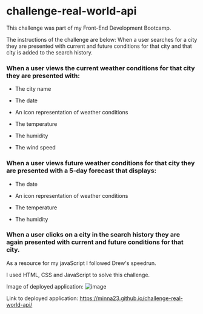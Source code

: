 # challenge-real-world-api

This challenge was part of my Front-End Development Bootcamp.

The instructions of the challenge are below:
When a user searches for a city they are presented with current and future conditions for that city and that city is added to the search history.

### When a user views the current weather conditions for that city they are presented with:

- The city name

- The date

- An icon representation of weather conditions

- The temperature

- The humidity

- The wind speed

### When a user views future weather conditions for that city they are presented with a 5-day forecast that displays:

- The date

- An icon representation of weather conditions

- The temperature

- The humidity

### When a user clicks on a city in the search history they are again presented with current and future conditions for that city.

As a resource for my javaScript I followed Drew's speedrun.

I used HTML, CSS and JavaScript to solve this challenge.

Image of deployed application:
![image](https://user-images.githubusercontent.com/21089692/226194951-4522a4ed-8487-4249-889a-a4e5783c4f76.png)


Link to deployed application: https://minna23.github.io/challenge-real-world-api/
